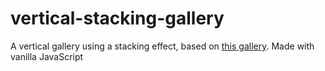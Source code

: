 # vertical-stacking-gallery

A vertical gallery using a stacking effect, based on [this gallery](https://artsandculture.google.com/story/QgWRa0MtX9wyMw).
Made with vanilla JavaScript
